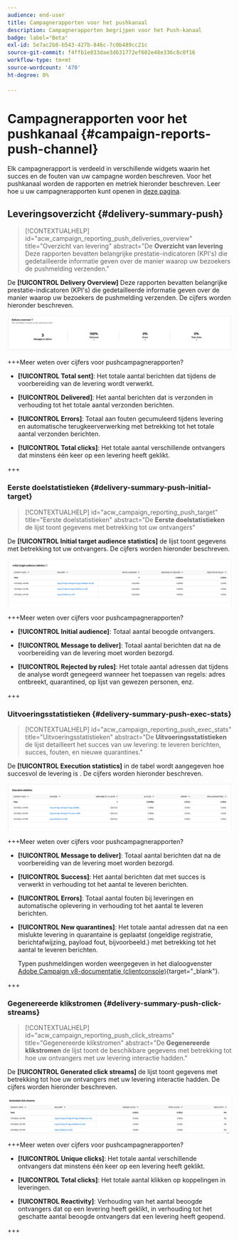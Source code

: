 ```yaml
---
audience: end-user
title: Campagnerapporten voor het pushkanaal
description: Campagnerapporten begrijpen voor het Push-kanaal
badge: label="Beta"
exl-id: 5e7ac2b8-b543-427b-846c-7c0b489cc21c
source-git-commit: f4ffb1e033dae3d631772ef602e48e336c8c0f16
workflow-type: tm+mt
source-wordcount: '470'
ht-degree: 0%

---
```


# Campagnerapporten voor het pushkanaal {#campaign-reports-push-channel}

Elk campagnerapport is verdeeld in verschillende widgets waarin het succes en de fouten van uw campagne worden beschreven. Voor het pushkanaal worden de rapporten en metriek hieronder beschreven. Leer hoe u uw campagnerapporten kunt openen in [deze pagina](campaign-reports.md).

## Leveringsoverzicht {#delivery-summary-push}

>[!CONTEXTUALHELP]
>id="acw_campaign_reporting_push_deliveries_overview"
>title="Overzicht van levering"
>abstract="De **Overzicht van levering** Deze rapporten bevatten belangrijke prestatie-indicatoren (KPI&#39;s) die gedetailleerde informatie geven over de manier waarop uw bezoekers de pushmelding verzenden."

De **[!UICONTROL Delivery Overview]** Deze rapporten bevatten belangrijke prestatie-indicatoren (KPI&#39;s) die gedetailleerde informatie geven over de manier waarop uw bezoekers de pushmelding verzenden. De cijfers worden hieronder beschreven.

![](assets/campaign-reporting-push-summary.png)


+++Meer weten over cijfers voor pushcampagnerapporten?

* **[!UICONTROL Total sent]**: Het totale aantal berichten dat tijdens de voorbereiding van de levering wordt verwerkt.

* **[!UICONTROL Delivered]**: Het aantal berichten dat is verzonden in verhouding tot het totale aantal verzonden berichten.

* **[!UICONTROL Errors]**: Totaal aan fouten gecumuleerd tijdens levering en automatische terugkeerverwerking met betrekking tot het totale aantal verzonden berichten.

* **[!UICONTROL Total clicks]**: Het totale aantal verschillende ontvangers dat minstens één keer op een levering heeft geklikt.

+++

### Eerste doelstatistieken {#delivery-summary-push-initial-target}


>[!CONTEXTUALHELP]
>id="acw_campaign_reporting_push_target"
>title="Eerste doelstatistieken"
>abstract="De **Eerste doelstatistieken** de lijst toont gegevens met betrekking tot uw ontvangers"

De **[!UICONTROL Initial target audience statistics]** de lijst toont gegevens met betrekking tot uw ontvangers. De cijfers worden hieronder beschreven.

![](assets/campaign-reporting-push-target.png)


+++Meer weten over cijfers voor pushcampagnerapporten?

* **[!UICONTROL Initial audience]**: Totaal aantal beoogde ontvangers.

* **[!UICONTROL Message to deliver]**: Totaal aantal berichten dat na de voorbereiding van de levering moet worden bezorgd.

* **[!UICONTROL Rejected by rules]**: Het totale aantal adressen dat tijdens de analyse wordt genegeerd wanneer het toepassen van regels: adres ontbreekt, quarantined, op lijst van gewezen personen, enz.

+++

### Uitvoeringsstatistieken {#delivery-summary-push-exec-stats}

>[!CONTEXTUALHELP]
>id="acw_campaign_reporting_push_exec_stats"
>title="Uitvoeringsstatistieken"
>abstract="De **Uitvoeringsstatistieken** de lijst detailleert het succes van uw levering: te leveren berichten, succes, fouten, en nieuwe quarantines."

De **[!UICONTROL Execution statistics]** in de tabel wordt aangegeven hoe succesvol de levering is . De cijfers worden hieronder beschreven.

![](assets/campaign-reporting-push-exec.png)


+++Meer weten over cijfers voor pushcampagnerapporten?

* **[!UICONTROL Message to deliver]**: Totaal aantal berichten dat na de voorbereiding van de levering moet worden bezorgd.

* **[!UICONTROL Success]**: Het aantal berichten dat met succes is verwerkt in verhouding tot het aantal te leveren berichten.

* **[!UICONTROL Errors]**: Totaal aantal fouten bij leveringen en automatische oplevering in verhouding tot het aantal te leveren berichten.

* **[!UICONTROL New quarantines]**: Het totale aantal adressen dat na een mislukte levering in quarantaine is geplaatst (ongeldige registratie, berichtafwijzing, payload fout, bijvoorbeeld.) met betrekking tot het aantal te leveren berichten.

  Typen pushmeldingen worden weergegeven in het dialoogvenster [Adobe Campaign v8-documentatie (clientconsole)](https://experienceleague.adobe.com/docs/campaign/campaign-v8/send/failures/delivery-failures.html#push-error-types){target="_blank"}.

+++

### Gegenereerde klikstromen {#delivery-summary-push-click-streams}

>[!CONTEXTUALHELP]
>id="acw_campaign_reporting_push_click_streams"
>title="Gegenereerde klikstromen"
>abstract="De **Gegenereerde klikstromen** de lijst toont de beschikbare gegevens met betrekking tot hoe uw ontvangers met uw levering interactie hadden."

De **[!UICONTROL Generated click streams]** de lijst toont gegevens met betrekking tot hoe uw ontvangers met uw levering interactie hadden. De cijfers worden hieronder beschreven.

![](assets/campaign-reporting-push-clicks.png)

+++Meer weten over cijfers voor pushcampagnerapporten?

* **[!UICONTROL Unique clicks]**: Het totale aantal verschillende ontvangers dat minstens één keer op een levering heeft geklikt.

* **[!UICONTROL Total clicks]**: Het totale aantal klikken op koppelingen in leveringen.

* **[!UICONTROL Reactivity]**: Verhouding van het aantal beoogde ontvangers dat op een levering heeft geklikt, in verhouding tot het geschatte aantal beoogde ontvangers dat een levering heeft geopend.

+++
